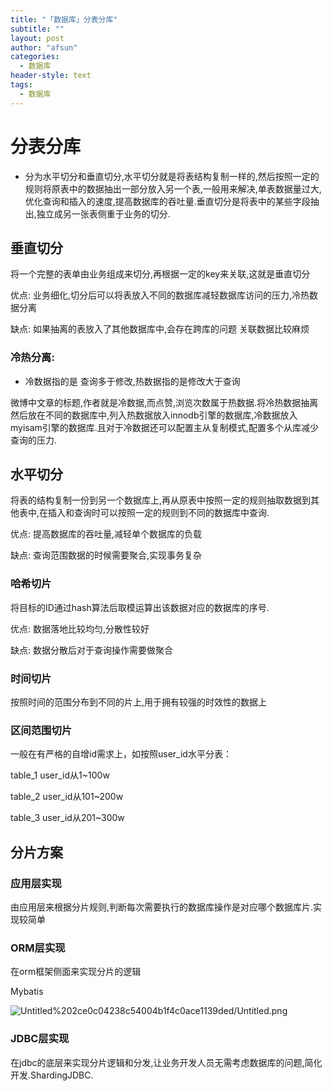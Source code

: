 ```yaml
---
title: "「数据库」分表分库"
subtitle: ""
layout: post
author: "afsun"
categories:
  - 数据库
header-style: text
tags:
  - 数据库
---
```

# 分表分库

- 分为水平切分和垂直切分,水平切分就是将表结构复制一样的,然后按照一定的规则将原表中的数据抽出一部分放入另一个表,一般用来解决,单表数据量过大,优化查询和插入的速度,提高数据库的吞吐量.垂直切分是将表中的某些字段抽出,独立成另一张表侧重于业务的切分.

## 垂直切分

将一个完整的表单由业务组成来切分,再根据一定的key来关联,这就是垂直切分

优点: 业务细化,切分后可以将表放入不同的数据库减轻数据库访问的压力,冷热数据分离

缺点: 如果抽离的表放入了其他数据库中,会存在跨库的问题 关联数据比较麻烦

### 冷热分离:

- 冷数据指的是 查询多于修改,热数据指的是修改大于查询

微博中文章的标题,作者就是冷数据,而点赞,浏览次数属于热数据.将冷热数据抽离然后放在不同的数据库中,列入热数据放入innodb引擎的数据库,冷数据放入myisam引擎的数据库.且对于冷数据还可以配置主从复制模式,配置多个从库减少查询的压力.

## 水平切分

将表的结构复制一份到另一个数据库上,再从原表中按照一定的规则抽取数据到其他表中,在插入和查询时可以按照一定的规则到不同的数据库中查询.

优点: 提高数据库的吞吐量,减轻单个数据库的负载

缺点: 查询范围数据的时候需要聚合,实现事务复杂

### 哈希切片

 将目标的ID通过hash算法后取模运算出该数据对应的数据库的序号.

优点: 数据落地比较均匀,分散性较好

缺点: 数据分散后对于查询操作需要做聚合

### 时间切片

  按照时间的范围分布到不同的片上,用于拥有较强的时效性的数据上

### 区间范围切片

一般在有严格的自增id需求上，如按照user_id水平分表：

table_1 user_id从1~100w

table_2 user_id从101~200w

table_3 user_id从201~300w

## 分片方案

### 应用层实现

由应用层来根据分片规则,判断每次需要执行的数据库操作是对应哪个数据库片.实现较简单

### ORM层实现

在orm框架侧面来实现分片的逻辑

Mybatis

![Untitled%202ce0c04238c54004b1f4c0ace1139ded/Untitled.png](http://tuchuansun.oss-cn-hangzhou.aliyuncs.com/typora/202005/11/085609-335107.png)

### JDBC层实现

在jdbc的底层来实现分片逻辑和分发,让业务开发人员无需考虑数据库的问题,简化开发.ShardingJDBC.